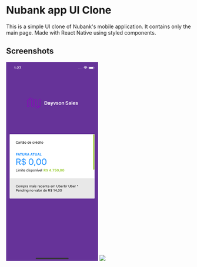 # Nubank app UI Clone

This is a simple UI clone of Nubank's mobile application. It contains only the main page. Made with React Native using styled components.

## Screenshots

<img src=".github/assets/01.png" width="250px" /> <img src=".github/screenshots/02.png" width="250px" />
